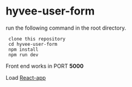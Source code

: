 # hyvee-user-form

 run the following command in the root directory.

```
 clone this repository
 cd hyvee-user-form
 npm install
 npm run dev

```
Front end works in PORT **5000**

Load [React-app](localhost:5000)


